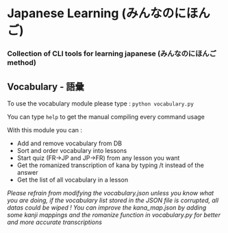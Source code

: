 # Japanese Learning (みんなのにほんご)
### Collection of CLI tools for learning japanese (みんなのにほんご method)

## Vocabulary - 語彙
To use the vocabulary module please type : `python vocabulary.py`

You can type `help` to get the manual compiling every command usage

With this module you can :
- Add and remove vocabulary from DB
- Sort and order vocabulary into lessons
- Start quiz (FR→JP and JP→FR) from any lesson you want
- Get the romanized transcription of kana by typing /t instead of the answer
- Get the list of all vocabulary in a lesson

*Please refrain from modifying the vocabulary.json unless you know what you are doing, if the vocabulary list stored in the JSON file is corrupted, all datas could be wiped !*
*You can improve the kana_map.json by adding some kanji mappings and the romanize function in vocabulary.py for better and more accurate transcriptions*